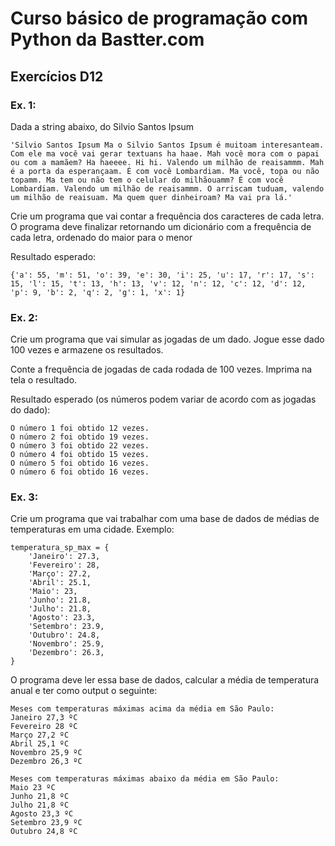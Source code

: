 # Curso básico de programação com Python da Bastter.com

## Exercícios D12

### Ex. 1:

Dada a string abaixo, do Silvio Santos Ipsum
    
    'Silvio Santos Ipsum Ma o Silvio Santos Ipsum é muitoam interesanteam. Com ele ma você vai gerar textuans ha haae. Mah você mora com o papai ou com a mamãem? Ha haeeee. Hi hi. Valendo um milhão de reaisammm. Mah é a porta da esperançaam. É com você Lombardiam. Ma você, topa ou não topamm. Ma tem ou não tem o celular do milhãouamm? É com você Lombardiam. Valendo um milhão de reaisammm. O arriscam tuduam, valendo um milhão de reaisuam. Ma quem quer dinheiroam? Ma vai pra lá.'

Crie um programa que vai contar a frequência dos caracteres de cada letra. O programa deve finalizar retornando um dicionário com a frequência de cada letra, ordenado do maior para o menor

Resultado esperado:

    {'a': 55, 'm': 51, 'o': 39, 'e': 30, 'i': 25, 'u': 17, 'r': 17, 's': 15, 'l': 15, 't': 13, 'h': 13, 'v': 12, 'n': 12, 'c': 12, 'd': 12, 'p': 9, 'b': 2, 'q': 2, 'g': 1, 'x': 1}
    
### Ex. 2:

Crie um programa que vai simular as jogadas de um dado. Jogue esse dado 100 vezes e armazene os resultados. 

Conte a frequência de jogadas de cada rodada de 100 vezes. Imprima na tela o resultado.

Resultado esperado (os números podem variar de acordo com as jogadas do dado):

    O número 1 foi obtido 12 vezes.
    O número 2 foi obtido 19 vezes.
    O número 3 foi obtido 22 vezes.
    O número 4 foi obtido 15 vezes.
    O número 5 foi obtido 16 vezes.
    O número 6 foi obtido 16 vezes.

### Ex. 3:

Crie um programa que vai trabalhar com uma base de dados de médias de temperaturas em uma cidade. Exemplo:

    temperatura_sp_max = {
        'Janeiro': 27.3,
        'Fevereiro': 28,
        'Março': 27.2,
        'Abril': 25.1,
        'Maio': 23,
        'Junho': 21.8,
        'Julho': 21.8,
        'Agosto': 23.3,
        'Setembro': 23.9,
        'Outubro': 24.8,
        'Novembro': 25.9,
        'Dezembro': 26.3,
    }

O programa deve ler essa base de dados, calcular a média de temperatura anual e ter como output o seguinte:

    Meses com temperaturas máximas acima da média em São Paulo: 
    Janeiro 27,3 ºC
    Fevereiro 28 ºC
    Março 27,2 ºC
    Abril 25,1 ºC
    Novembro 25,9 ºC
    Dezembro 26,3 ºC

    Meses com temperaturas máximas abaixo da média em São Paulo: 
    Maio 23 ºC
    Junho 21,8 ºC
    Julho 21,8 ºC
    Agosto 23,3 ºC
    Setembro 23,9 ºC
    Outubro 24,8 ºC
